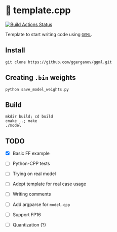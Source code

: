 # 💽 template.cpp

[![Build Actions Status](https://github.com/grazder/ggml_template/actions/workflows/build.yml/badge.svg)](https://github.com/grazder/ggml_template/actions/workflows/build.yml)

Template to start writing code using [`GGML`](https://github.com/ggerganov/ggml.git).

## Install

```
git clone https://github.com/ggerganov/ggml.git
```

## Creating `.bin` weights

```
python save_model_weights.py
```

## Build

```
mkdir build; cd build
cmake ..; make
./model
```

## TODO

- [x] Basic FF example
- [ ] Python-CPP tests
- [ ] Trying on real model
- [ ] Adept template for real case usage
- [ ] Writing comments
- [ ] Add argparse for `model.cpp`
- [ ] Support FP16
- [ ] Quantization (?)

